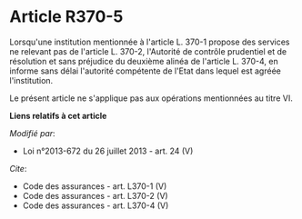 # Article R370-5

Lorsqu'une institution mentionnée à l'article L. 370-1 propose des services ne relevant pas de l'article L. 370-2, l'Autorité
de contrôle prudentiel et de résolution et sans préjudice du deuxième alinéa de l'article L. 370-4, en informe sans délai
l'autorité compétente de l'Etat dans lequel est agréée l'institution. 

Le présent article ne s'applique pas aux opérations mentionnées au titre VI.

**Liens relatifs à cet article**

_Modifié par_:

  - Loi n°2013-672 du 26 juillet 2013 - art. 24 (V)

_Cite_:

  - Code des assurances - art. L370-1 (V)
  - Code des assurances - art. L370-2 (V)
  - Code des assurances - art. L370-4 (V)
